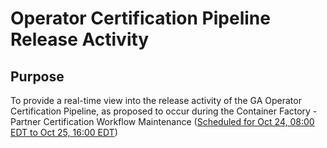 # Operator Certification Pipeline Release Activity

## Purpose

To provide a real-time view into the release activity of the GA Operator Certification Pipeline, as proposed to occur during the 
Container Factory - Partner Certification Workflow Maintenance (<a href = "https://status.redhat.com/incidents/cnhb5rzb9mdq">Scheduled for Oct 24, 08:00 EDT to Oct 25, 16:00 EDT</a>)


